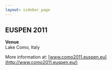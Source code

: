 ```yaml
---
layout: sidebar_page
---
```


## EUSPEN 2011

**Venue**  
Lake Como, Italy  
  
More information at: [www.como2011.euspen.eu](http://www.como2011.euspen.eu/)